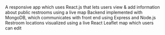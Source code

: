 A responsive app which uses React.js that lets users view & add information about public restrooms using a live map
Backend implemented with MongoDB, which communicates with front end using Express and Node.js
Restroom locations visualized using a live React Leaflet map which users can edit
